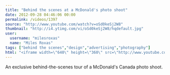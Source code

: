 ```yaml
---
title: "Behind the scenes at a McDonald's photo shoot"
date: 2012-09-28 04:46:06 00:00
permalink: /videos/1397
source: "http://www.youtube.com/watch?v=oSd0keSj2W8"
thumbnail: "http://i4.ytimg.com/vi/oSd0keSj2W8/hqdefault.jpg"
user:
  username: "milesroxas"
  name: "Miles Roxas"
tags: ["behind the scenes","design","advertising","photography"]
html: "<iframe width=\"640\" height=\"360\" src=\"http://www.youtube.com/embed/oSd0keSj2W8?wmode=transparent&fs=1&feature=oembed\" frameborder=\"0\" allowfullscreen></iframe>"
---
```


An exclusive behind-the-scenes tour of a McDonald's Canada photo shoot.